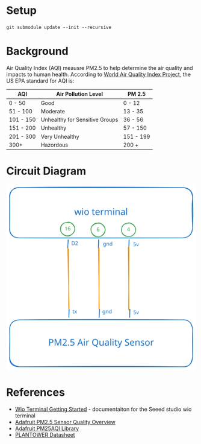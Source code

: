 # Setup
```
git submodule update --init --recursive
```

# Background
Air Quality Index (AQI) meausre PM2.5 to help determine the air quality and impacts to human health. According to [World Air Quality Index Project](https://aqicn.org/calculator/), the US EPA standard for AQI is:

| AQI | Air Pollution Level | PM 2.5 |
| --- | --- | --- |
| 0 - 50 | Good | 0 - 12 |
| 51 - 100 | Moderate | 13 - 35 |
| 101 - 150 | Unhealthy for Sensitive Groups | 36 - 56 |
| 151 - 200 | Unhealthy | 57 - 150 |
| 201 - 300 | Very Unhealthy | 151 - 199 |
| 300+ | Hazordous | 200 + |

# Circuit Diagram
![circuit diagram](./circuit_diagram.svg)

# References
- [Wio Terminal Getting Started](https://wiki.seeedstudio.com/Wio-Terminal-Getting-Started/) - documentaiton for the Seeed studio wio terminal
- [Adafruit PM2.5 Sensor Quality Overview](https://learn.adafruit.com/pm25-air-quality-sensor/overview)
- [Adafruit PM25AQI Library](https://github.com/adafruit/Adafruit_PM25AQI)
- [PLANTOWER Datasheet](https://cdn-shop.adafruit.com/product-files/3686/plantower-pms5003-manual_v2-3.pdf)
